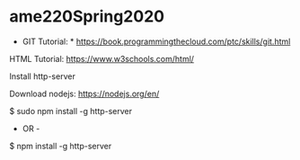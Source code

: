 # ame220Spring2020

* GIT Tutorial: *
https://book.programmingthecloud.com/ptc/skills/git.html

HTML Tutorial: https://www.w3schools.com/html/


Install http-server

Download nodejs: https://nodejs.org/en/

$ sudo npm install -g http-server 
- OR -

$  npm install -g http-server 
